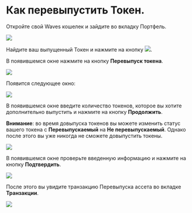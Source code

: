 # **Как перевыпустить Токен**.

Откройте свой Waves кошелек и зайдите во вкладку Портфель.

![](/_assets/token_reissue_01.png)

Найдите ваш выпущенный Токен и нажмите на кнопку ![](/_assets/token_reissue_02.png).

В появившемся окне нажмите на кнопку **Перевыпуск токена**.

![](/_assets/token_reissue_03.png)

Появится следующее окно:

![](/_assets/token_reissue_04.png)

В появившемся окне введите количество токенов, которое вы хотите дополнительно выпустить и нажмите на кнопку **Продолжить**.

**Внимание**: во время довыпуска токенов вы можете изменить статус вашего токена с **Перевыпускаемый** на **Не перевыпускаемый**. Однако после этого вы уже никогда не сможете довыпустить токены.

![](/_assets/token_reissue_05.png)

В появившемся окне проверьте введенную информацию и нажмите на кнопку **Подтвердить**.

![](/_assets/token_reissue_06.png)

После этого вы увидите транзакцию Перевыпуска ассета во вкладке **Транзакции**.

![](/_assets/token_reissue_07.png)
